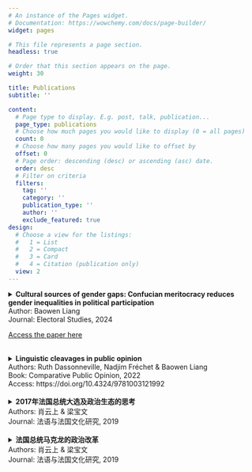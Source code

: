```yaml
---
# An instance of the Pages widget.
# Documentation: https://wowchemy.com/docs/page-builder/
widget: pages

# This file represents a page section.
headless: true

# Order that this section appears on the page.
weight: 30

title: Publications
subtitle: ''

content:
  # Page type to display. E.g. post, talk, publication...
  page_type: publications
  # Choose how much pages you would like to display (0 = all pages)
  count: 0
  # Choose how many pages you would like to offset by
  offset: 0
  # Page order: descending (desc) or ascending (asc) date.
  order: desc
  # Filter on criteria
  filters:
    tag: ''
    category: ''
    publication_type: ''
    author: ''
    exclude_featured: true
design:
  # Choose a view for the listings:
  #   1 = List
  #   2 = Compact
  #   3 = Card
  #   4 = Citation (publication only)
  view: 2
---
```


<details>
  <summary><strong>Cultural sources of gender gaps: Confucian meritocracy reduces gender inequalities in political participation</strong>  
</summary>

The historical oppression of women in China mirrors the experiences of women in many other cultures. During the imperial era, Confucian ideologies and institutions played a significant role in perpetuating women's disenfranchisement. This perception has become deeply entrenched, to the extent that contemporary discussions on women's status often automatically refer to lingering Confucian legacies as one of the obstacles to achieving gender equality. However, this study offers a nuanced perspective by shedding light on how certain aspects of Confucianism, notably meritocracy, may serve to empower modern-day women. The research focuses on the Chinese context, particularly the historically significant Confucian-based meritocratic institution known as the civil examination system (keju). I argue that historical meritocratic legacies can have a lasting impact on contemporary behavior, specifically by reducing the gender gap in political participation in local village elections. Using data from historical archives and the China General Social Survey, I find a negative correlation between a prefecture's historical success in the keju exams and the gender gap in village election turnout among present-day respondents. Further exploratory analyses reveal that the enduring Confucian tradition of meritocracy also empowers other low-status social groups, including the economically disadvantaged and the less educated.

</details>
Author: Baowen Liang <br/>
Journal: Electoral Studies, 2024 <br/>

[Access the paper here](https://doi.org/10.1016/j.electstud.2024.102848)  

<br/>

<details>
  <summary><strong>Linguistic cleavages in public opinion</strong>  
</summary>

Linguistic diversity is a feature of many democratic countries. In a more limited 
number of cases, however, language constitutes a social and political cleavage. Given 
the importance of language in nation-building, such divides often go hand in hand 
with the linguistic minority calling for independence. But how important is the role 
of language, and does it extend beyond a connection with attitudes and opinions 
directly linked with the rights and claims to self-governance of different linguistic 
groups? This chapter first offers an overview of earlier work on language as an indicator 
of social and political differences. In a second section, the chapter zooms in on the 
dividing role of language in public opinion in Belgium and Canada.
  
</details>
Authors: Ruth Dassonneville, Nadjim Fréchet & Baowen Liang <br/>
Book: Comparative Public Opinion, 2022 <br/>
Access: https://doi.org/10.4324/9781003121992 <br/>
<br/>

<details>
  <summary><strong>2017年法国总统大选及政治生态的思考</strong> 
</summary>

2017年法国大选在第五共和国的历史上必将是浓墨重彩的一笔，持续近六十年的政治生态正在经历前所未有的变动。本文首先以党内初选及其失败的结果作为观察视角，分析传统两大政党面临的严峻危机。随后，在经济全球化的背景下探讨反体制势力发展壮大的原因和表现，描绘目前法国政坛的新图景，并对政治格局的未来发展情况做出前瞻性预测——两极化格局解体，三种意识形态相互缠斗。在后大选时代，法国局势仍不会太平。极端势力和街头政治会给马克龙总统的执政带来不少麻烦，而最关键的是，法国社会的政治信任正在消退，这是一切社会稳定、进步的最大绊脚石。法国公民需要承担更多责任，发挥主人翁精神，这或许是解决法国社会问题的一条进路。
</details>
Authors: 肖云上 & 梁宝文 <br/>
Journal: 法语与法国文化研究, 2019 <br/>
<br/>

<details>
  <summary><strong>法国总统马克龙的政治改革</strong> 
</summary>

在全球化的冲击和2008年金融危机所引发的各项社会 
矛盾积累下，法国人民对传统政党政治失去信心，这正 
是马克龙当选总统和推行政治改革的根源。马克龙总统 
任内政治改革的核心思想是提高权力机关的工作效率、 
代表性和责任意识，预计将在2019年通过3个法律文 
件完成。其改革既是第五共和国政治逻辑的延续，又不 
乏新的洞见和举措。改革势必加快旧政治秩序的瓦解， 
推动法国政治生态加速演变，这符合法国人民的期望， 
也符合马克龙总统多数派的政治利益。
</details>
Authors: 肖云上 & 梁宝文 <br/>
Journal: 法语与法国文化研究, 2019 <br/>
<br/>
